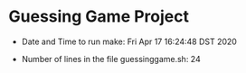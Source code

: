 # Guessing Game Project

- Date and Time to run make:
Fri Apr 17 16:24:48 DST 2020

- Number of lines in the file guessinggame.sh:
24
